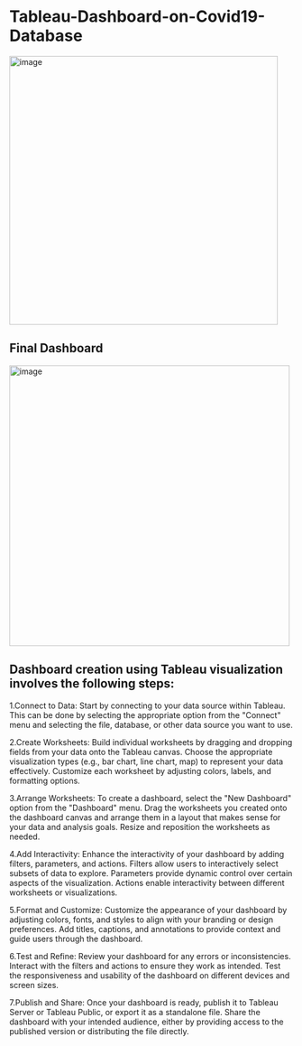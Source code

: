 # Tableau-Dashboard-on-Covid19-Database

<img width="476" alt="image" src="https://github.com/pavans-reddy/Tableau-Dashboard-on-Covid19-Database/assets/110841565/f6d1f463-0d63-4fa7-902a-b440c8fc7caf">

## Final Dashboard

<img width="497" alt="image" src="https://github.com/pavans-reddy/Tableau-Dashboard-on-Covid19-Database/assets/110841565/383800b0-50dd-4439-bdd3-7d0c42f44e8d">


## Dashboard creation using Tableau visualization involves the following steps:
1.Connect to Data: Start by connecting to your data source within Tableau. This can be done by selecting the appropriate option from the "Connect" menu and selecting the file, database, or other data source you want to use.

2.Create Worksheets: Build individual worksheets by dragging and dropping fields from your data onto the Tableau canvas. Choose the appropriate visualization types (e.g., bar chart, line chart, map) to represent your data effectively. Customize each worksheet by adjusting colors, labels, and formatting options.

3.Arrange Worksheets: To create a dashboard, select the "New Dashboard" option from the "Dashboard" menu. Drag the worksheets you created onto the dashboard canvas and arrange them in a layout that makes sense for your data and analysis goals. Resize and reposition the worksheets as needed.

4.Add Interactivity: Enhance the interactivity of your dashboard by adding filters, parameters, and actions. Filters allow users to interactively select subsets of data to explore. Parameters provide dynamic control over certain aspects of the visualization. Actions enable interactivity between different worksheets or visualizations.

5.Format and Customize: Customize the appearance of your dashboard by adjusting colors, fonts, and styles to align with your branding or design preferences. Add titles, captions, and annotations to provide context and guide users through the dashboard.

6.Test and Refine: Review your dashboard for any errors or inconsistencies. Interact with the filters and actions to ensure they work as intended. Test the responsiveness and usability of the dashboard on different devices and screen sizes.

7.Publish and Share: Once your dashboard is ready, publish it to Tableau Server or Tableau Public, or export it as a standalone file. Share the dashboard with your intended audience, either by providing access to the published version or distributing the file directly.
